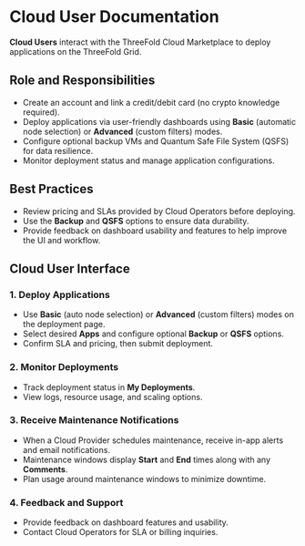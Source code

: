 # Cloud User Documentation

**Cloud Users** interact with the ThreeFold Cloud Marketplace to deploy applications on the ThreeFold Grid.

## Role and Responsibilities

- Create an account and link a credit/debit card (no crypto knowledge required).
- Deploy applications via user-friendly dashboards using **Basic** (automatic node selection) or **Advanced** (custom filters) modes.
- Configure optional backup VMs and Quantum Safe File System (QSFS) for data resilience.
- Monitor deployment status and manage application configurations.

## Best Practices

- Review pricing and SLAs provided by Cloud Operators before deploying.
- Use the **Backup** and **QSFS** options to ensure data durability.
- Provide feedback on dashboard usability and features to help improve the UI and workflow.

## Cloud User Interface

### 1. Deploy Applications
- Use **Basic** (auto node selection) or **Advanced** (custom filters) modes on the deployment page.
- Select desired **Apps** and configure optional **Backup** or **QSFS** options.
- Confirm SLA and pricing, then submit deployment.

### 2. Monitor Deployments
- Track deployment status in **My Deployments**.
- View logs, resource usage, and scaling options.

### 3. Receive Maintenance Notifications
- When a Cloud Provider schedules maintenance, receive in-app alerts and email notifications.
- Maintenance windows display **Start** and **End** times along with any **Comments**.
- Plan usage around maintenance windows to minimize downtime.

### 4. Feedback and Support
- Provide feedback on dashboard features and usability.
- Contact Cloud Operators for SLA or billing inquiries.
